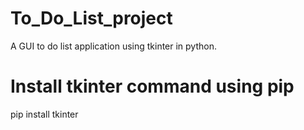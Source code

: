 # To_Do_List_project
A GUI to do list application using tkinter in python.
# Install tkinter command using pip
pip install tkinter
